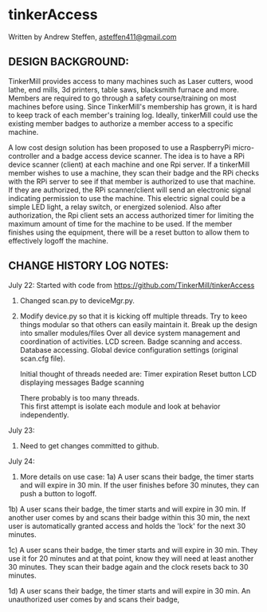 # tinkerAccess
Written by Andrew Steffen, asteffen411@gmail.com

DESIGN BACKGROUND:
------------------
TinkerMill provides access to many machines such as Laser cutters,
wood lathe, end mills, 3d printers, table saws, blacksmith furnace
and more.  Members are required to go through a safety course/training
on most machines before using.  Since TinkerMill's membership has grown,
it is hard to keep track of each member's training log.  Ideally,
tinkerMill could use the existing member badges to authorize a member 
access to a specific machine.  

A low cost design solution has been proposed to use a RaspberryPi
micro-controller and a badge access device scanner.  The idea is to have 
a RPi device scanner (client) at each machine and one Rpi server.  If a 
tinkerMill member wishes to use a machine, they scan their badge and
the RPi checks with the RPi server to see if that member is authorized 
to use that machine.  If they are authorized, the RPi scanner/client
will send an electronic signal indicating permission to use the machine.
This electric signal could be a simple LED light, a relay switch, or 
energized soleniod.  Also after authorization, the Rpi client sets 
an access authorized timer for limiting the maximum amount of time for
the machine to be used.  If the member finishes using the equipment, 
there will be a reset button to allow them to effectively logoff the 
machine.





CHANGE HISTORY LOG NOTES:
-------------------------
July 22:
Started with code from https://github.com/TinkerMill/tinkerAccess
1) Changed scan.py to deviceMgr.py.
2) Modify device.py so that it is kicking off multiple threads.
    Try to keeo things modular so that others can easily maintain it.
    Break up the design into smaller modules/files
      Over all device system management and coordination of activities.
      LCD screen.
      Badge scanning and access.
      Database accessing.
      Global device configuration settings (original scan.cfg file).
      
    Initial thought of threads needed are:
      Timer expiration
      Reset button
      LCD displaying messages
      Badge scanning
    
    There probably is too many threads.  
    This first attempt is isolate each module and look at behavior
    independently.  

July 23:
1) Need to get changes committed to github.  

July 24:
1) More details on use case:
1a) A user scans their badge, the timer starts and will expire in 30 min.
If the user finishes before 30 minutes, they can push a button to 
logoff.

1b) A user scans their badge, the timer starts and will expire in 30 min.
If another user comes by and scans their badge within this 30 min, 
the next user is automatically granted access and holds the 'lock' 
for the next 30 minutes.

1c) A user scans their badge, the timer starts and will expire in 30 min.
They use it for 20 minutes and at that point, know they will need 
at least another 30 minutes.  They scan their badge again and the clock 
resets back to 30 minutes.

1d) A user scans their badge, the timer starts and will expire in 30 min.
An unauthorized user comes by and scans their badge, 
